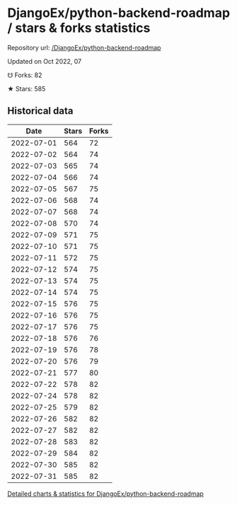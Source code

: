 # DjangoEx/python-backend-roadmap / stars & forks statistics

Repository url: [/DjangoEx/python-backend-roadmap](https://github.com/DjangoEx/python-backend-roadmap)

Updated on Oct 2022, 07

☋ Forks: 82

★ Stars: 585

## Historical data
| Date | Stars | Forks |
|------|-------|-------|
| 2022-07-01 | 564 | 72 | 
| 2022-07-02 | 564 | 74 | 
| 2022-07-03 | 565 | 74 | 
| 2022-07-04 | 566 | 74 | 
| 2022-07-05 | 567 | 75 | 
| 2022-07-06 | 568 | 74 | 
| 2022-07-07 | 568 | 74 | 
| 2022-07-08 | 570 | 74 | 
| 2022-07-09 | 571 | 75 | 
| 2022-07-10 | 571 | 75 | 
| 2022-07-11 | 572 | 75 | 
| 2022-07-12 | 574 | 75 | 
| 2022-07-13 | 574 | 75 | 
| 2022-07-14 | 574 | 75 | 
| 2022-07-15 | 576 | 75 | 
| 2022-07-16 | 576 | 75 | 
| 2022-07-17 | 576 | 75 | 
| 2022-07-18 | 576 | 76 | 
| 2022-07-19 | 576 | 78 | 
| 2022-07-20 | 576 | 79 | 
| 2022-07-21 | 577 | 80 | 
| 2022-07-22 | 578 | 82 | 
| 2022-07-24 | 578 | 82 | 
| 2022-07-25 | 579 | 82 | 
| 2022-07-26 | 582 | 82 | 
| 2022-07-27 | 582 | 82 | 
| 2022-07-28 | 583 | 82 | 
| 2022-07-29 | 584 | 82 | 
| 2022-07-30 | 585 | 82 | 
| 2022-07-31 | 585 | 82 | 


[Detailed charts & statistics for DjangoEx/python-backend-roadmap](https://reviewgithub.com/rep/DjangoEx/python-backend-roadmap)
